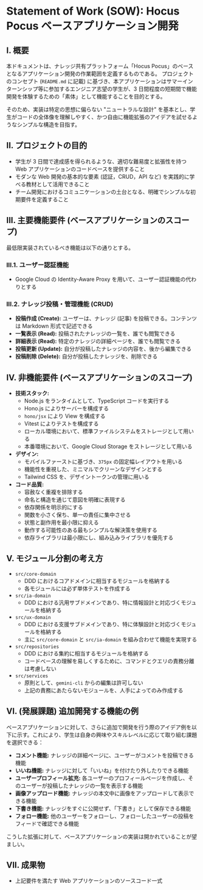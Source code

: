 Statement of Work (SOW): Hocus Pocus ベースアプリケーション開発
===============================================================================

I. 概要
-------------------------------------------------------------------------------

本ドキュメントは、ナレッジ共有プラットフォーム「Hocus Pocus」のベースとなるアプリケーション開発の作業範囲を定義するものである。
プロジェクトのコンセプト (`README.md` に記載) に基づき、本アプリケーションはサマーインターンシップ等に参加するエンジニア志望の学生が、3 日間程度の短期間で機能開発を体験するための「素体」として機能することを目的とする。

そのため、実装は特定の思想に偏らない "ニュートラルな設計" を基本とし、学生がコードの全体像を理解しやすく、かつ自由に機能拡張のアイデアを試せるようなシンプルな構造を目指す。


II. プロジェクトの目的
-------------------------------------------------------------------------------

- 学生が 3 日間で達成感を得られるような、適切な難易度と拡張性を持つ Web アプリケーションのコードベースを提供すること
- モダンな Web 開発の基本的な要素 (認証，CRUD，API など) を実践的に学べる教材として活用できること
- チーム開発におけるコミュニケーションの土台となる、明確でシンプルな初期要件を定義すること


III. 主要機能要件 (ベースアプリケーションのスコープ)
-------------------------------------------------------------------------------

最低限実装されているべき機能は以下の通りとする。

### III.1. ユーザー認証機能

- Google Cloud の Identity-Aware Proxy を用いて、ユーザー認証機能の代わりとする

### III.2. ナレッジ投稿・管理機能 (CRUD)

- **投稿作成 (Create):** ユーザーは、ナレッジ (記事) を投稿できる。コンテンツは Markdown 形式で記述できる
- **一覧表示 (Read):** 投稿されたナレッジの一覧を、誰でも閲覧できる
- **詳細表示 (Read):** 特定のナレッジの詳細ページを、誰でも閲覧できる
- **投稿更新 (Update):** 自分が投稿したナレッジの内容を、後から編集できる
- **投稿削除 (Delete):** 自分が投稿したナレッジを、削除できる


IV. 非機能要件 (ベースアプリケーションのスコープ)
-------------------------------------------------------------------------------

- **技術スタック:**
    - Node.js をランタイムとして、TypeScript コードを実行する
    - Hono.js によりサーバーを構成する
    - `hono/jsx` により View を構成する
    - Vitest によりテストを構成する
    - ローカル環境において、標準ファイルシステムをストレージとして用いる
    - 本番環境において、Google Cloud Storage をストレージとして用いる
- **デザイン:**
    - モバイルファーストに基づき、`375px` の固定幅レイアウトを用いる
    - 機能性を重視した、ミニマルでクリーンなデザインとする
    - Tailwind CSS を、デザイントークンの管理に用いる
- **コード品質:**
    - 容赦なく重複を排除する
    - 命名と構造を通じて意図を明確に表現する
    - 依存関係を明示的にする
    - 関数を小さく保ち、単一の責任に集中させる
    - 状態と副作用を最小限に抑える
    - 動作する可能性のある最もシンプルな解決策を使用する
    - 依存ライブラリは最小限にし、組み込みライブラリを優先する


V. モジュール分割の考え方
-------------------------------------------------------------------------------

- `src/core-domain`
    - DDD におけるコアドメインに相当するモジュールを格納する
    - 各モジュールには必ず単体テストを作成する
- `src/ia-domain`
    - DDD における汎用サブドメインであり、特に情報設計と対応づくモジュールを格納する
- `src/ux-domain`
    - DDD における支援サブドメインであり、特に体験設計と対応づくモジュールを格納する
    - 主に `src/core-domain` と `src/ia-domain` を組み合わせて機能を実現する
- `src/repositories`
    - DDD における集約に相当するモジュールを格納する
    - コードベースの理解を易しくするために、コマンドとクエリの責務分離は考慮しない
- `src/services`
    - 原則として、`gemini-cli` からの編集は許可しない
    - 上記の責務にあたらないモジュールを、人手によってのみ作成する


VI. (発展課題) 追加開発する機能の例
-------------------------------------------------------------------------------

ベースアプリケーションに対して、さらに追加で開発を行う際のアイデア例を以下に示す。これにより、学生は自身の興味やスキルレベルに応じて取り組む課題を選択できる：

- **コメント機能:** ナレッジの詳細ページに、ユーザーがコメントを投稿できる機能
- **いいね機能:** ナレッジに対して「いいね」を付けたり外したりできる機能
- **ユーザープロフィール拡充:** 各ユーザーのプロフィールページを作成し、そのユーザーが投稿したナレッジの一覧を表示する機能
- **画像アップロード機能:** ナレッジの本文中に画像をアップロードして表示できる機能
- **下書き機能:** ナレッジをすぐに公開せず、「下書き」として保存できる機能
- **フォロー機能:** 他のユーザーをフォローし、フォローしたユーザーの投稿をフィードで確認できる機能

こうした拡張に対して、ベースアプリケーションの実装は開かれていることが望ましい。


VII. 成果物
-------------------------------------------------------------------------------

- 上記要件を満たす Web アプリケーションのソースコード一式
